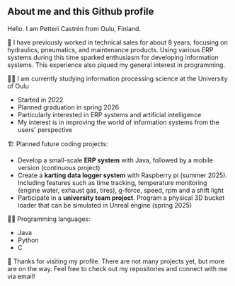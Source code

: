 ## About me and this Github profile
Hello. I am Petteri Castrén from Oulu, Finland.

🧰 I have previously worked in technical sales for about 8 years, focusing on hydraulics, pneumatics, and maintenance products.
Using various ERP systems during this time sparked enthusiasm for developing information systems. This experience also piqued my general interest in programming.

👨‍🎓 I am currently studying information processing science at the University of Oulu
  - Started in 2022
  - Planned graduation in spring 2026
  - Particularly interested in ERP systems and artificial intelligence
  - My interest is in improving the world of information systems from the users' perspective

🏗 Planned future coding projects:
- Develop a small-scale **ERP system** with Java, followed by a mobile version (continuous project)
- Create a **karting data logger system** with Raspberry pi (summer 2025). Including features such as time tracking, temperature monitoring (engine water, exhaust gas, tires), g-force, speed, rpm and a shift light
- Participate in a **university team project**. Program a physical 3D bucket loader that can be simulated in Unreal engine (spring 2025)

👨‍💻 Programming languages:
- Java
- Python
- C

🙏 Thanks for visiting my profile. There are not many projects yet, but more are on the way. Feel free to check out my repositories and connect with me via email!

<!--
**petuPoika/petuPoika** is a ✨ _special_ ✨ repository because its `README.md` (this file) appears on your GitHub profile.

Here are some ideas to get you started:

- 🔭 I’m currently working on ...
- 🌱 I’m currently learning ...
- 👯 I’m looking to collaborate on ...
- 🤔 I’m looking for help with ...
- 💬 Ask me about ...
- 📫 How to reach me: ...
- 😄 Pronouns: ...
- ⚡ Fun fact: ...
-->
